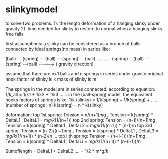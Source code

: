 # slinkymodel
to solve two problems: 1). the length deformation of a hanging slinky under gravity 2). time needed for slinky to restore to normal when a hanging slinky free falls 

first assumptions: 
a slinky can be considered as a brunch of balls connected by ideal springs(no mass) in series like: 

(ball) -- (spring) -- (ball) -- (spring) -- (ball) -........- (spring) --(ball) -- (spring) --(ball)  -----> ( gravity direction)

assume that 
there are n+1 balls and n springs in series under gravity
original hook factor of slinky is k 
mass of slinky is m 

The springs in the model are in series connected. according to equation: 
1/k_all = 1/k1 + 1/k2 + 1/k3 ...... 
in the (ball-spring) model, the equivalent hooks factors of springs is ke: 
1/k (slinky) = 1/k(spring) + 1/k(spring) + ...... (number of springs : n) 
k(spring) = n * k(slinky) 

deformation: 
top 1st spring: 
Tension = n/(n+1)*m*g , Tension = k(spring) * DeltaL1 , DeltaL1 = m*g/k*(1/(n+1)) 
top 2nd spring: 
Tension = (n-1)/(n+1)*m*g , Tension = k(spring) * DeltaL1 , DeltaL2 = m*g/k*(1/(n+1)) * (n-1)/n 
top 3rd spring: 
Tension = (n-2)/(n+1)*m*g , Tension = k(spring) * DeltaL1 , DeltaL3 = m*g/k*(1/(n+1)) * (n-2)/n
...
top i th spring: 
Tension = (n-(i-1))/(n+1)*m*g , Tension = k(spring) * DeltaL1 , DeltaLi = m*g/k*(1/(n+1)) * (n-(i-1))/n 

Sumoflength = DeltaL1 + DeltaL2 ....  = 1/2 * m*g/k


